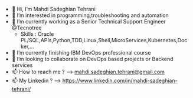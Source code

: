- 👋 Hi, I’m Mahdi Sadeghian Tehrani
- 👀 I’m interested in programming,troubleshooting and automation
- 🌱 I’m currently working as a Senior Technical Support Engineer @Tecnotree
  - Skills : Oracle PL/SQL,APIs,Python,TDD,Linux,Shell,MicroServices,Kubernetes,Docker,...
- 🌱 I’m currently finishing IBM DevOps professional course
- 💞️ I’m looking to collaborate on DevOps based projects or Backend services
- 📫 How to reach me ? --> mahdi.sadeghian.tehrani@gmail.com
- 📫 My Linkedin ? -->  https://www.linkedin.com/in/mahdi-sadeghian-tehrani/
<!---
FiredPhoenixIR/FiredPhoenixIR is a ✨ special ✨ repository because its `README.md` (this file) appears on your GitHub profile.
You can click the Preview link to take a look at your changes.
--->
